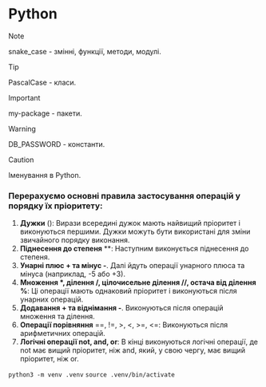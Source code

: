 # Python

> [!NOTE]
>
> snake_case - змінні, функції, методи, модулі.

> [!TIP]
>
> PascalCase - класи.

> [!IMPORTANT]
>
> my-package - пакети.

> [!WARNING]
>
> DB_PASSWORD - константи.

> [!CAUTION]
>
> Іменування в Python.

### Перерахуємо основні правила застосування операцій у порядку їх пріоритету:

1. **Дужки** (): Вирази всередині дужок мають найвищий пріоритет і виконуються
   першими. Дужки можуть бути використані для зміни звичайного порядку
   виконання.
2. **Піднесення до степеня** \*\*: Наступним виконується піднесення до степеня.
3. **Унарні плюс + та мінус -**. Далі йдуть операції унарного плюса та мінуса
   (наприклад, -5 або +3).
4. **Множення \*, ділення /, цілочисельне ділення //, остача від ділення %**: Ці
   операції мають однаковий пріоритет і виконуються після унарних операцій.
5. **Додавання + та віднімання -**. Виконуються після операцій множення та
   ділення.
6. **Операції порівняння** ==, !=, >, <, >=, <=: Виконуються після арифметичних
   операцій.
7. **Логічні операції not, and, or**: В кінці виконуються логічні операції, де
   not має вищий пріоритет, ніж and, який, у свою чергу, має вищий пріоритет,
   ніж or.

`python3 -m venv .venv`
`source .venv/bin/activate`
